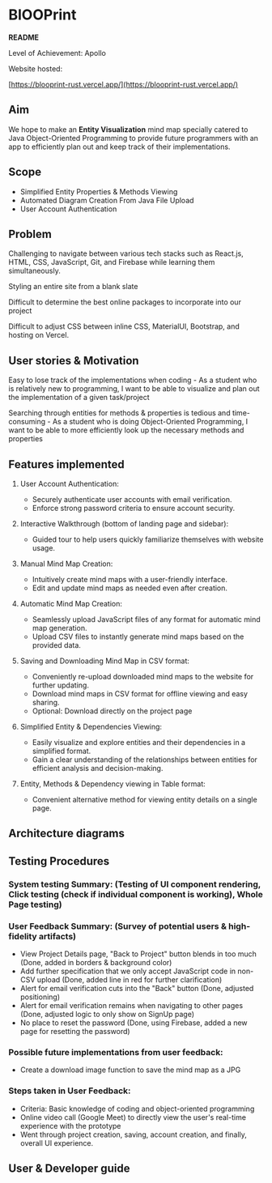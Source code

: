 # BlOOPrint

**README**

Level of Achievement: Apollo

Website hosted:

[https://blooprint-rust.vercel.app/](https://blooprint-rust.vercel.app/)

## Aim

We hope to make an **Entity Visualization** mind map specially catered to Java Object-Oriented Programming to provide future programmers with an app to efficiently plan out and keep track of their implementations.

## Scope

- Simplified Entity Properties & Methods Viewing
- Automated Diagram Creation From Java File Upload
- User Account Authentication

## Problem

Challenging to navigate between various tech stacks such as React.js, HTML, CSS, JavaScript, Git, and Firebase while learning them simultaneously.

Styling an entire site from a blank slate

Difficult to determine the best online packages to incorporate into our project

Difficult to adjust CSS between inline CSS, MaterialUI, Bootstrap, and hosting on Vercel.

## User stories & Motivation

Easy to lose track of the implementations when coding - As a student who is relatively new to programming, I want to be able to visualize and plan out the implementation of a given task/project

Searching through entities for methods & properties is tedious and time-consuming - As a student who is doing Object-Oriented Programming, I want to be able to more efficiently look up the necessary methods and properties

## Features implemented

1. User Account Authentication:
    - Securely authenticate user accounts with email verification.
    - Enforce strong password criteria to ensure account security.

2. Interactive Walkthrough (bottom of landing page and sidebar):
    - Guided tour to help users quickly familiarize themselves with website usage.

3. Manual Mind Map Creation:
    - Intuitively create mind maps with a user-friendly interface.
    - Edit and update mind maps as needed even after creation.

4. Automatic Mind Map Creation:
    - Seamlessly upload JavaScript files of any format for automatic mind map generation.
    - Upload CSV files to instantly generate mind maps based on the provided data.

5. Saving and Downloading Mind Map in CSV format:
    - Conveniently re-upload downloaded mind maps to the website for further updating.
    - Download mind maps in CSV format for offline viewing and easy sharing.
    - Optional: Download directly on the project page

6. Simplified Entity & Dependencies Viewing:
    - Easily visualize and explore entities and their dependencies in a simplified format.
    - Gain a clear understanding of the relationships between entities for efficient analysis and decision-making.

7. Entity, Methods & Dependency viewing in Table format:
    - Convenient alternative method for viewing entity details on a single page.

## Architecture diagrams

## Testing Procedures

### System testing Summary: (Testing of UI component rendering, Click testing (check if individual component is working), Whole Page testing) 


### User Feedback Summary: (Survey of potential users & high-fidelity artifacts)

- View Project Details page, "Back to Project" button blends in too much (Done, added in borders & background color)
- Add further specification that we only accept JavaScript code in non-CSV upload (Done, added line in red for further clarification)
- Alert for email verification cuts into the "Back" button (Done, adjusted positioning)
- Alert for email verification remains when navigating to other pages (Done, adjusted logic to only show on SignUp page)
- No place to reset the password (Done, using Firebase, added a new page for resetting the password)

### Possible future implementations from user feedback:

- Create a download image function to save the mind map as a JPG

### Steps taken in User Feedback:

- Criteria: Basic knowledge of coding and object-oriented programming
- Online video call (Google Meet) to directly view the user's real-time experience with the prototype
- Went through project creation, saving, account creation, and finally, overall UI experience.

## User & Developer guide



